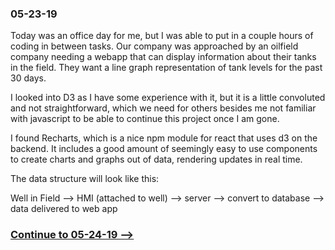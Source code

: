 ### 05-23-19
Today was an office day for me, but I was able to put in a couple hours of coding in between tasks. Our company was approached by an oilfield company needing a webapp that can display information about their tanks in the field. They want a line graph representation of tank levels for the past 30 days.

I looked into D3 as I have some experience with it, but it is a little convoluted and not straightforward, which we need for others besides me not familiar with javascript to be able to continue this project once I am gone.

I found Recharts, which is a nice npm module for react that uses d3 on the backend. It includes a good amount of seemingly easy to use components to create charts and graphs out of data, rendering updates in real time.

The data structure will look like this:

Well in Field --> HMI (attached to well) --> server --> convert to database --> data delivered to web app

### [Continue to 05-24-19 -->](https://github.com/jordanvidrine/coding-journey/blob/master/Daily%20Logs/05-24-19.md)
